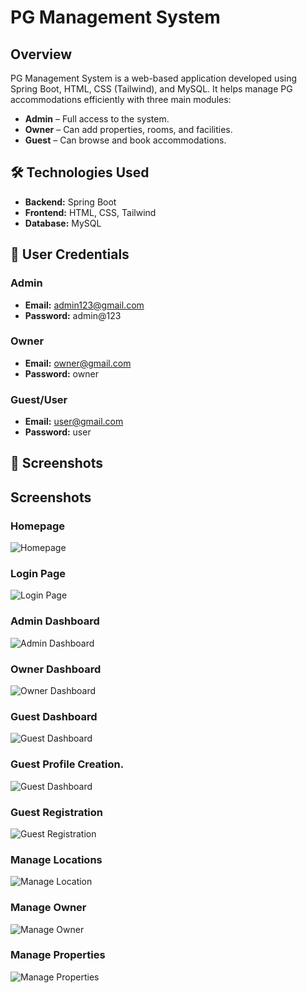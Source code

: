 # PG Management System

## Overview
PG Management System is a web-based application developed using Spring Boot, HTML, CSS (Tailwind), and MySQL. It helps manage PG accommodations efficiently with three main modules:

- **Admin** – Full access to the system.
- **Owner** – Can add properties, rooms, and facilities.
- **Guest** – Can browse and book accommodations.

## 🛠️ Technologies Used
- **Backend:** Spring Boot  
- **Frontend:** HTML, CSS, Tailwind  
- **Database:** MySQL  

## 🔑 User Credentials
### **Admin**
- **Email:** admin123@gmail.com  
- **Password:** admin@123 

### **Owner**
- **Email:** owner@gmail.com  
- **Password:** owner  

### **Guest/User**
- **Email:** user@gmail.com  
- **Password:** user  

## 📸 Screenshots

## Screenshots

### Homepage
![Homepage](screenshots/homepage.jpg)

### Login Page
![Login Page](screenshots/login_page.jpg)

### Admin Dashboard
![Admin Dashboard](screenshots/admin-dashboard.png)

### Owner Dashboard
![Owner Dashboard](screenshots/owner_dashboard.jpg)

### Guest Dashboard
![Guest Dashboard](screenshots/guest_dashboard.jpg)

### Guest Profile Creation.
![Guest Dashboard](screenshots/add_details.jpg)

### Guest Registration
![Guest Registration](screenshots/guest_registration.jpg)

### Manage Locations
![Manage Location](screenshots/manage_locations.jpg)

### Manage Owner
![Manage Owner](screenshots/manage_owners.jpg)

### Manage Properties
![Manage Properties](screenshots/manage_properties.jpg)




